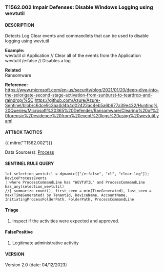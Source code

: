 ### T1562.002 Impair Defenses: Disable Windows Logging using wevtutil

#### DESCRIPTION

Detects Log Clear events and commandlets that can be used to disable logging using wevtutil

**Example:**\
wevtutil cl Application  // Clear all of the events from the Application\
wevtutil /e:false	// Disables a log

**Related** \
Ransomware

**Reference:**\
https://www.microsoft.com/en-us/security/blog/2021/01/20/deep-dive-into-the-solorigate-second-stage-activation-from-sunburst-to-teardrop-and-raindrop/%5C
https://github.com/Azure/Azure-Sentinel/blob/c6dce9c3aa4d4b4d02423ac4eb5a6b677a39e432/Hunting%20Queries/Microsoft%20365%20Defender/Ransomware/Clearing%20of%20forensic%20evidence%20from%20event%20logs%20using%20wevtutil.yaml

#### ATT&CK TACTICS

{{ mitre("T1562.002")}}

Data Source(s):
[Process](https://attack.mitre.org/datasources/DS0009/)

#### SENTINEL RULE QUERY

```
let selection_wevtutil = dynamic(["/e:false", "cl", "clear-log"]);
DeviceProcessEvents
| where ProcessCommandLine has "WEVTUTIL" and ProcessCommandLine has_any(selection_wevtutil)
//| summarize count(), first_seen = min(TimeGenerated), last_seen = max(TimeGenerated) by TenantId, DeviceName, AccountName, InitiatingProcessFolderPath, FolderPath, ProcessCommandLine
```

#### Triage

1. Inspect if the activities were expected and approved.

#### FalsePositive

1. Legitimate administrative activity

#### VERSION

Version 2.0 (date: 04/12/2023)
